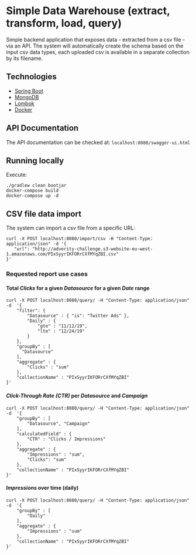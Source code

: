 # Simple Data Warehouse (extract, transform, load, query)
Simple backend application that exposes data - extracted from a csv file - via an API.
The system will automatically create the schema based on the input csv data types, 
each uploaded csv is available in a separate collection by its filename. 

## Technologies
- [Spring Boot](https://docs.spring.io/spring-boot/docs/current/reference/htmlsingle/)
- [MongoDB](https://docs.mongodb.com/manual/introduction/)
- [Lombok](https://projectlombok.org/)
- [Docker](https://www.docker.com/)

## API Documentation
The API documentation can be checked at: `localhost:8080/swagger-ui.html`

## Running locally
Execute:
```
./gradlew clean bootjar
docker-compose build
docker-compose up -d
```

## CSV file data import
The system can import a csv file from a specific URL:
```
curl -X POST localhost:8080/import/csv -H "Content-Type: application/json" -d '{
   "url": "http://adverity-challenge.s3-website-eu-west-1.amazonaws.com/PIxSyyrIKFORrCXfMYqZBI.csv"
}'
```

### Requested report use cases
#### Total _Clicks_ for a given _Datasource_ for a given _Date_ range
```
curl -X POST localhost:8080/query/ -H "Content-Type: application/json" -d  '{
    "filter": {
        "Datasource" : { "is": "Twitter Ads" },
        "Daily" : {
            "gte" : "11/12/19",
            "lte" : "12/24/19"
        }
    },
    "groupBy" : [
      "Datasource"
    ],
    "aggregate" : {
        "Clicks" : "sum"
    },
    "collectionName" : "PIxSyyrIKFORrCXfMYqZBI"
}'
```
#### _Click-Through Rate (CTR)_ per _Datasource_ and _Campaign_
```
curl -X POST localhost:8080/query/ -H "Content-Type: application/json" -d  '{
    "groupBy" : [
        "Datasource", "Campaign"
    ],
    "calculatedField" : {
        "CTR" : "Clicks / Impressions"
    },
    "aggregate" : {
        "Impressions" : "sum",
        "Clicks": "sum"
    },
    "collectionName" : "PIxSyyrIKFORrCXfMYqZBI"
}'
```

#### _Impressions_ over time (daily)
```
curl -X POST localhost:8080/query/ -H "Content-Type: application/json" -d  '{
    "groupBy" : [
        "Daily"
    ],
    "aggregate" : {
        "Impressions" : "sum"
    },
    "collectionName" : "PIxSyyrIKFORrCXfMYqZBI"
}'
```
